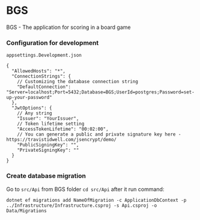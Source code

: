 # BGS
BGS - The application for scoring in a board game

### Configuration for development
`appsettings.Development.json`
```
{
  "AllowedHosts": "*",
  "ConnectionStrings": {
    // Customizing the database connection string
    "DefaultConnection": "Server=localhost;Port=5432;Database=BGS;UserId=postgres;Password=set-up-your-password"
  },
  "JwtOptions": {
    // Any string
    "Issuer": "YourIssuer",
    // Token lifetime setting
    "AccessTokenLifetime": "00:02:00",
    // You can generate a public and private signature key here - https://travistidwell.com/jsencrypt/demo/
    "PublicSigningKey": "",
    "PrivateSigningKey": ""
  }
}
```

### Create database migration
Go to `src/Api` from BGS folder `cd src/Api` after it run command:
```
dotnet ef migrations add NameOfMigration -c ApplicationDbContext -p ../Infrastructure/Infrastructure.csproj -s Api.csproj -o Data/Migrations
```